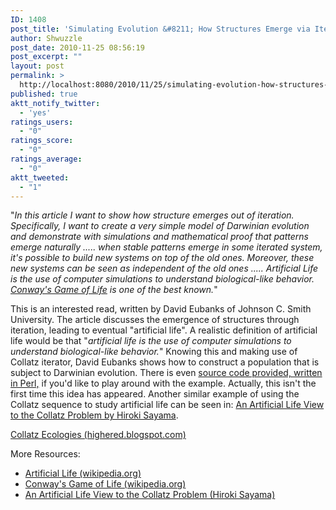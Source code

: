 ```yaml
---
ID: 1408
post_title: 'Simulating Evolution &#8211; How Structures Emerge via Iteration'
author: Shwuzzle
post_date: 2010-11-25 08:56:19
post_excerpt: ""
layout: post
permalink: >
  http://localhost:8080/2010/11/25/simulating-evolution-how-structures-emerge-via-iteration/
published: true
aktt_notify_twitter:
  - 'yes'
ratings_users:
  - "0"
ratings_score:
  - "0"
ratings_average:
  - "0"
aktt_tweeted:
  - "1"
---
```

"<em>In this article I want to show how  structure emerges out of iteration. Specifically, I want to create a  very simple model of Darwinian evolution and demonstrate with  simulations and mathematical proof that patterns emerge naturally ..... when stable patterns emerge in some iterated system, it's possible to  build new systems on top of the old ones. Moreover, these new systems  can be seen as independent of the old ones .....<strong></strong> Artificial Life is the use of computer simulations to understand biological-like behavior. <a href="http://en.wikipedia.org/wiki/Conway%27s_Game_of_Life">Conway's Game of Life</a> is one of the best known.</em>"

This is an interested read, written by David Eubanks of Johnson C. Smith University. The article discusses the emergence of structures through iteration, leading to eventual "artificial life". A realistic definition of artificial life would be that "<em>artificial life is the use of computer simulations to understand biological-like behavior.</em>" Knowing this and making use of Collatz iterator, David Eubanks shows how to construct a population that is subject to Darwinian evolution. There is even <a href="http://snipplr.com/view/44573/collatz-ecology-generator/">source code provided, written in Perl,</a> if you'd like to play around with the example. Actually, this isn't the first time this idea has appeared. Another similar example of using the Collatz sequence to study artificial life can be seen in: <a href="http://mitpress.mit.edu/books/chapters/0262290758chap75.pdf">An Artificial Life View to the Collatz Problem by Hiroki Sayama</a>.

<a href="http://highered.blogspot.com/2010/11/collatz-ecologies.html">Collatz Ecologies (highered.blogspot.com)</a>

More Resources:
<ul>
	<li><a href="http://en.wikipedia.org/wiki/Artificial_life">Artificial Life (wikipedia.org)</a></li>
	<li><a href="http://en.wikipedia.org/wiki/Conway%27s_Game_of_Life">Conway's Game of Life (wikipedia.org)</a></li>
	<li><a href="http://mitpress.mit.edu/books/chapters/0262290758chap75.pdf">An Artificial Life View to the Collatz Problem (Hiroki Sayama)</a></li>
</ul>